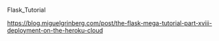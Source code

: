 Flask_Tutorial


https://blog.miguelgrinberg.com/post/the-flask-mega-tutorial-part-xviii-deployment-on-the-heroku-cloud